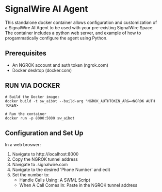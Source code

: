 # SignalWire AI Agent

This standalone docker container allows configuration and customization of a SignalWire AI Agent to be used with your pre-existing SignalWire Space.  The container includes a python web server, and example of how to progammatically configure the agent using Python.

## Prerequisites
 - An NGROK account and auth token (ngrok.com)
 - Docker desktop (docker.com)

## RUN VIA DOCKER
```console
# Build the Docker image:
docker build -t sw_aibot --build-arg "NGROK_AUTHTOKEN_ARG=<NGROK AUTH TOKEN>

# Run the container
docker run -p 8000:5000 sw_aibot
```

## Configuration and Set Up
In a web broswer:
1.  Navigate to http://localhost:8000
2.  Copy the NGROK tunnel address
3.  Navigate to <your-signalwire-space>.signalwire.com
4.  Navigate to the desired 'Phone Number' and edit
5.  Set the number to:
    - Handle Calls Using:  A SWML Script
    - When A Call Comes In:  Paste in the NGROK tunnel address